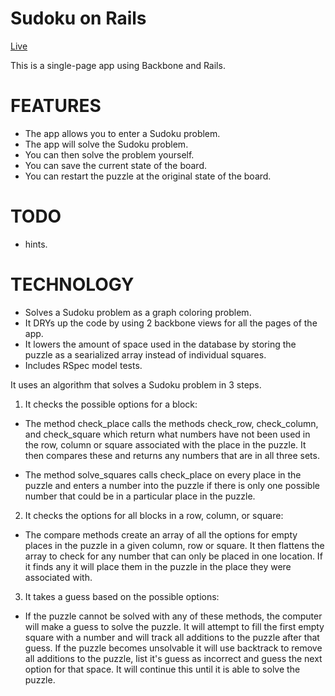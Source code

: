 # Sudoku on Rails

[Live](http://sudoku-on-rails.herokuapp.com/)

This is a single-page app using Backbone and Rails.

# FEATURES

* The app allows you to enter a Sudoku problem.
* The app will solve the Sudoku problem.
* You can then solve the problem yourself.
* You can save the current state of the board.
* You can restart the puzzle at the original state of the board.

# TODO
* hints.

# TECHNOLOGY

* Solves a Sudoku problem as a graph coloring problem.
* It DRYs up the code by using 2 backbone views for all the pages of the app.
* It lowers the amount of space used in the database by storing the puzzle as a searialized array instead of individual squares. 
* Includes RSpec model tests. 

It uses an algorithm that solves a Sudoku problem in 3 steps.

1. It checks the possible options for a block:

  - The method check_place calls the methods check_row, check_column, and check_square which return what numbers have not been used in the row, column or square associated with the place in the puzzle. It then compares these and returns any numbers that are in all three sets.

  - The method solve_squares calls check_place on every place in the puzzle and enters a number into the puzzle if there is only one possible number that could be in a particular place in the puzzle.

2. It checks the options for all blocks in a row, column, or square:

  - The compare methods create an array of all the options for empty places in the puzzle in a given column, row or square. It then flattens the array to check for any number that can only be placed in one location. If it finds any it will place them in the puzzle in the place they were associated with.

3. It takes a guess based on the possible options:

  - If the puzzle cannot be solved with any of these methods, the computer will make a guess to solve the puzzle. It will attempt to fill the first empty square with a number and will track all additions to the puzzle after that guess. If the puzzle becomes unsolvable it will use backtrack to remove all additions to the puzzle, list it's guess as incorrect and guess the next option for that space. It will continue this until it is able to solve the puzzle.
